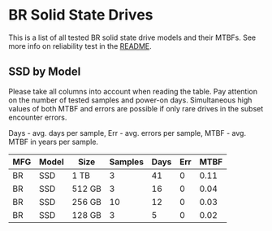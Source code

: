BR Solid State Drives
=====================

This is a list of all tested BR solid state drive models and their MTBFs. See
more info on reliability test in the [README](https://github.com/linuxhw/SMART).

SSD by Model
------------

Please take all columns into account when reading the table. Pay attention on the
number of tested samples and power-on days. Simultaneous high values of both MTBF
and errors are possible if only rare drives in the subset encounter errors.

Days - avg. days per sample,
Err  - avg. errors per sample,
MTBF - avg. MTBF in years per sample.

| MFG       | Model              | Size   | Samples | Days  | Err   | MTBF |
|-----------|--------------------|--------|---------|-------|-------|------|
| BR        | SSD                | 1 TB   | 3       | 41    | 0     | 0.11   |
| BR        | SSD                | 512 GB | 3       | 16    | 0     | 0.04   |
| BR        | SSD                | 256 GB | 10      | 12    | 0     | 0.03   |
| BR        | SSD                | 128 GB | 3       | 5     | 0     | 0.02   |
